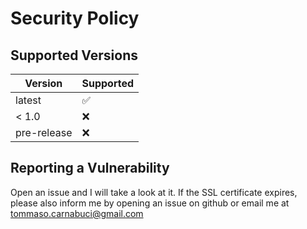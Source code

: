 # Security Policy

## Supported Versions

| Version | Supported          |
| ------- | ------------------ |
| latest  | :white_check_mark: |
| < 1.0   | :x:                |
| pre-release | :x:                |

## Reporting a Vulnerability

Open an issue and I will take a look at it. If the SSL certificate expires, please also inform me by opening an issue on github or email me at tommaso.carnabuci@gmail.com
